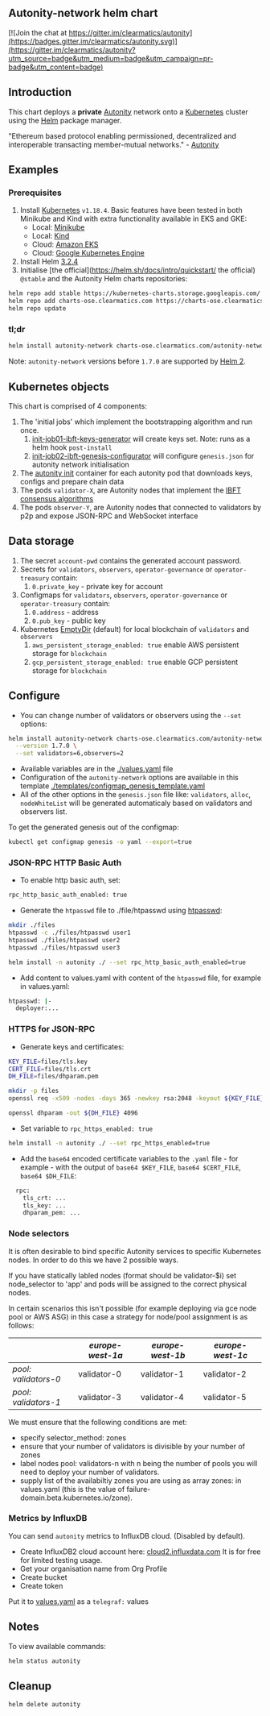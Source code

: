 ## Autonity-network helm chart

[![Join the chat at https://gitter.im/clearmatics/autonity](https://badges.gitter.im/clearmatics/autonity.svg)](https://gitter.im/clearmatics/autonity?utm_source=badge&utm_medium=badge&utm_campaign=pr-badge&utm_content=badge)

## Introduction
This chart deploys a **private** [Autonity](https://www.autonity.io/) network onto a [Kubernetes](http://kubernetes.io) cluster using the [Helm](https://helm.sh) package manager.

"Ethereum based protocol enabling permissioned, decentralized and interoperable transacting member-mutual networks." - [Autonity](https://www.autonity.io)

## Examples
### Prerequisites
1. Install [Kubernetes](http://kubernetes.io) `v1.18.4`. Basic features have been tested in both Minikube and Kind with extra functionality available in EKS and GKE:
   - Local: [Minikube](https://kubernetes.io/docs/tasks/tools/install-minikube/)
   - Local: [Kind](https://kind.sigs.k8s.io/docs/user/quick-start)
   - Cloud: [Amazon EKS](https://eksworkshop.com/prerequisites/self_paced/)
   - Cloud: [Google Kubernetes Engine](https://cloud.google.com/kubernetes-engine/docs/quickstart)
1. Install Helm [3.2.4](https://github.com/helm/helm/releases/tag/v3.2.4)
1. Initialise [the official](https://helm.sh/docs/intro/quickstart/ the official) `@stable` and the Autonity Helm charts repositories:
```bash
helm repo add stable https://kubernetes-charts.storage.googleapis.com/
helm repo add charts-ose.clearmatics.com https://charts-ose.clearmatics.com/
helm repo update
```

### tl;dr
```bash
helm install autonity-network charts-ose.clearmatics.com/autonity-network --version 1.7.0
```
Note: `autonity-network` versions before `1.7.0` are supported by [Helm 2](https://github.com/clearmatics/charts-ose/).

## Kubernetes objects
This chart is comprised of 4 components:
1. The 'initial jobs' which implement the bootstrapping algorithm and run once.
   1. [init-job01-ibft-keys-generator](https://github.com/clearmatics/ibft-keys-generator) will create keys set. Note: runs as a helm hook `post-install`
   1. [init-job02-ibft-genesis-configurator](https://github.com/clearmatics/ibft-genesis-configurator) will configure `genesis.json` for autonity network initialisation
1. The [autonity init](https://github.com/clearmatics/autonity-init) container for each autonity pod that downloads keys, configs and prepare chain data
1. The pods `validator-X`, are Autonity nodes that implement the [IBFT consensus algorithms](https://docs.autonity.io/IBFT/index.html)
1. The pods `observer-Y`, are Autonity nodes that connected to validators by p2p and expose JSON-RPC and WebSocket interface

## Data storage
1. The secret `account-pwd` contains the generated account password.
1. Secrets for `validators`, `observers`, `operator-governance` or `operator-treasury` contain:
   1. `0.private_key` - private key for account
1. Configmaps for `validators`, `observers`, `operator-governance` or `operator-treasury` contain:
   1. `0.address` - address
   1. `0.pub_key` - public key
1. Kubernetes [EmptyDir](https://kubernetes.io/docs/concepts/storage/volumes/#emptydir) (default) for local blockchain of `validators` and `observers`
   1. `aws_persistent_storage_enabled: true` enable AWS persistent storage for `blockchain`
   1. `gcp_persistent_storage_enabled: true` enable GCP persistent storage for `blockchain`

## Configure
- You can change number of validators or observers using the `--set` options:
```bash
helm install autonity-network charts-ose.clearmatics.com/autonity-network \
  --version 1.7.0 \
  --set validators=6,observers=2
```

- Available variables are in the [./values.yaml](values.yaml) file
- Configuration of the `autonity-network` options are available in this template [./templates/configmap_genesis_template.yaml](templates/configmap_genesis_template.yaml)
- All of the other options in the `genesis.json` file like: `validators`, `alloc`, `nodeWhiteList` will be generated automaticaly based on validators and observers list.

To get the generated genesis out of the configmap:
```bash
kubectl get configmap genesis -o yaml --export=true
```

### JSON-RPC HTTP Basic Auth
* To enable http basic auth, set:
```bash
rpc_http_basic_auth_enabled: true
```

* Generate the `htpasswd` file to ./file/htpasswd using [htpasswd](https://httpd.apache.org/docs/2.4/programs/htpasswd.html):
```bash
mkdir ./files
htpasswd -c ./files/htpasswd user1
htpasswd ./files/htpasswd user2
htpasswd ./files/htpasswd user3
```

```bash
helm install -n autonity ./ --set rpc_http_basic_auth_enabled=true
```

* Add content to values.yaml with content of the `htpasswd` file, for example in values.yaml:
```bash
htpasswd: |-
  deployer:...
```

### HTTPS for JSON-RPC
* Generate keys and certificates:
```bash
KEY_FILE=files/tls.key
CERT_FILE=files/tls.crt
DH_FILE=files/dhparam.pem

mkdir -p files
openssl req -x509 -nodes -days 365 -newkey rsa:2048 -keyout ${KEY_FILE} -out ${CERT_FILE}

openssl dhparam -out ${DH_FILE} 4096
```

* Set variable to `rpc_https_enabled: true`
```bash
helm install -n autonity ./ --set rpc_https_enabled=true
```

* Add the `base64` encoded certificate variables to the `.yaml` file - for example - with the output of `base64 $KEY_FILE`, `base64 $CERT_FILE`, `base64 $DH_FILE`:
```bash
  rpc:
    tls_crt: ...
    tls_key: ...
    dhparam_pem: ...
```

### Node selectors
It is often desirable to bind specific Autonity services to specific Kubernetes nodes. In order to do this we have 2 possible ways.

If you have statically labled nodes (format should be validator-$i) set node_selector to 'app' and pods will be assigned to the correct physical nodes.

In certain scenarios this isn't possible (for example deploying via gce node pool or AWS ASG) in this case a strategy for node/pool assignment is as follows:

|                      | *europe-west-1a* | *europe-west-1b* | *europe-west-1c* |
|----------------------|------------------|------------------|------------------|
| *pool: validators-0* | validator-0      | validator-1      | validator-2      |
| *pool: validators-1* | validator-3      | validator-4      | validator-5      |

We must ensure that the following conditions are met:
- specify selector_method: zones
- ensure that your number of validators is divisible by your number of zones
- label nodes pool: validators-n with n being the number of pools you will need to deploy your number of validators.
- supply list of the availabiltiy zones you are using as array zones: in values.yaml (this is the value of failure-domain.beta.kubernetes.io/zone).

### Metrics by InfluxDB
You can send `autonity` metrics to InfluxDB cloud. (Disabled by default).
* Create InfluxDB2 cloud account here: [cloud2.influxdata.com](https://cloud2.influxdata.com/) It is for free for limited testing usage.
* Get your organisation name from Org Profile
* Create bucket
* Create token

Put it to [values.yaml](./values.yaml) as a `telegraf:` values

## Notes
To view available commands:
```bash
helm status autonity
```

## Cleanup
```bash
helm delete autonity
```
